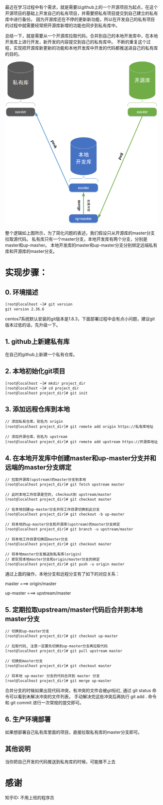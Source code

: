 最近在学习过程中有个需求，就是需要以github上的一个开源项目为起点，在这个开源项目的基础上开发自己的私有项目，并需要把私有项目提交到自己建立的私有库中进行备份。
因为开源库还在不停的更新新功能，所以在开发自己的私有项目的过程中就需要经常把开源库新增的功能也同步到私有库中。

总结一下，就是需要从一个开源库拉取代码，合并到自己的本地开发库中，在本地开发库上进行开发，新开发的内容提交到自己的私有库中。
不断的重复这个过程，实现把开源库新更新的功能和本地开发库中开发的代码都推送进自己的私有库的目的。

<div align=center><img src="./assets/git私有库开源库协同开发图.png"/></div>


整个逻辑如上图所示，为了简化问题的表述，我们假设只从开源库的master分支拉取源代码。
私有库只有一个master分支，本地开发库有两个分支，分别是master和up-masher。
本地开发库的master和up-master分支分别绑定远端私有库和开源库的master分支。

# 实现步骤：

## 0. 环境描述
```shell
[root@localhost ~]# git version
git version 2.36.6
```
centos7系统默认安装的git版本是1.8.3，下面部署过程中会有点小问题，建议git版本过低的话，先升级一下。

## 1. github上新建私有库
在自己的github上新建一个私有仓库。

## 2. 本地初始化git项目
```shell
[root@localhost ~]# mkdir project_dir
[root@localhost ~]# cd project_dir
[root@localhost project_dir]# git init
```

## 3. 添加远程仓库到本地
```shell
// 添加私有仓库，别名为 origin
[root@localhost project_dir]# git remote add origin https://私有库地址

// 添加开源仓库，别名为 upstream
[root@localhost project_dir]# git remote add upstream https://开源库地址
```

## 4. 在本地开发库中创建master和up-master分支并和远端的master分支绑定
```shell
// 拉取开源库(upstream)的master分支到本地
[root@localhost project_dir]# git fetch upstream master

// 此时本地工作目录是空的, checkout到 upstream/master
[root@localhost project_dir]# git checkout master

// 在本地创建up-master分支并将工作目录切换到此分支
[root@localhost project_dir]# git checkout -b up-master

// 将本地的up-master分支和开源库(upstream)的master分支绑定
[root@localhost project_dir]# git branch -u upstream/master

// 将本地工作目录切换回master分支
[root@localhost project_dir]# git checkout master

// 将本地master分支推送到私有库(origin)
// 即实现本地master分支和origin/master分支的绑定
[root@localhost project_dir]# git push -u origin master
```
通过上面的操作，本地分支和远程分支有了如下的对应关系：

master ===> origin/master

up-master ===> upstream/master

## 5. 定期拉取upstream/master代码后合并到本地master分支
```shell
// 切换到up-master分支
[root@localhost project_dir]# git checkout up-master

// 拉取代码, 注意一定要先切换到up-master分支再拉取代码
[root@localhost project_dir]# git pull upstream master

// 切换到master分支
[root@localhost project_dir]# git checkout master

// 将本地 up-master 分支的代码合并到 master 分支
[root@localhost project_dir]# git merge up-master
```
合并分支的时候如果出现代码冲突，有冲突的文件会被git标红, 通过 git status 命令可以看到未解决冲突的文件列表，
手动解决完这些冲突后再执行 git add . 命令和 git commit 进行一次常规的提交即可。

## 6. 生产环境部署
如果想部署自己私有库里面的项目，直接拉取私有库的master分支即可。

## 其他说明
当你把自己开发的代码推送到私有库的时候，可能推不上去

# 感谢
知乎ID: 不用上班的程序员